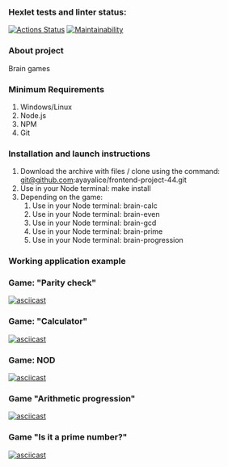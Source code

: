 ### Hexlet tests and linter status:
[![Actions Status](https://github.com/ayayalice/frontend-project-44/workflows/hexlet-check/badge.svg)](https://github.com/ayayalice/frontend-project-44/actions)
[![Maintainability](https://api.codeclimate.com/v1/badges/1c74e9e6a864f6014551/maintainability)](https://codeclimate.com/github/ayayalice/frontend-project-44/maintainability)
### About project
Brain games
### Minimum Requirements
1. Windows/Linux
2. Node.js
3. NPM
4. Git
### Installation and launch instructions
1. Download the archive with files / clone using the command: git@github.com:ayayalice/frontend-project-44.git
2. Use in your Node terminal: make install
3. Depending on the game:
    1. Use in your Node terminal: brain-calc
    2. Use in your Node terminal: brain-even
    3. Use in your Node terminal: brain-gcd
    4. Use in your Node terminal: brain-prime
    5. Use in your Node terminal: brain-progression
### Working application example
### Game: "Parity check"
[![asciicast](https://asciinema.org/a/538600.svg)](https://asciinema.org/a/538600)
### Game: "Calculator"
[![asciicast](https://asciinema.org/a/538748.svg)](https://asciinema.org/a/538748)
### Game: NOD
[![asciicast](https://asciinema.org/a/538872.svg)](https://asciinema.org/a/538872)
### Game "Arithmetic progression"
[![asciicast](https://asciinema.org/a/539286.svg)](https://asciinema.org/a/539286)
### Game "Is it a prime number?"
[![asciicast](https://asciinema.org/a/539417.svg)](https://asciinema.org/a/539417)